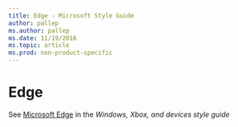 ```yaml
---
title: Edge - Microsoft Style Guide
author: pallep
ms.author: pallep
ms.date: 11/19/2016
ms.topic: article
ms.prod: non-product-specific
---
```


# Edge

See  [Microsoft Edge](https://worldready.cloudapp.net/Styleguide/Read?id=2547&topicid=32472) in the *Windows, Xbox, and devices style guide*
